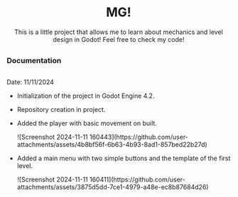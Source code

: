<h1 align = "center">MG!</h1>
<p align = "center">This is a little project that allows me to learn about mechanics and level design in Godot! Feel free to check my code!</p>

##

<h3 align = "left">Documentation</h3>

##

<div>
  <p>Date: 11/11/2024</p>
  <ul>
    <li>
      <p>Initialization of the project in Godot Engine 4.2.</p>
    </li>
    <li>
      <p>Repository creation in project.</p>
    </li>
    <li>
      <p>Added the player with basic movement on built.</p>
      ![Screenshot 2024-11-11 160443](https://github.com/user-attachments/assets/4b8bf56f-6b63-4b93-8ad1-857bed22b27d)
    </li>
    <li>
      <p>Added a main menu with two simple buttons and the template of the first level.</p>
      ![Screenshot 2024-11-11 160411](https://github.com/user-attachments/assets/3875d5dd-7ce1-4979-a48e-ec8b87684d26)
    </li>
  </ul>
</div>

##


